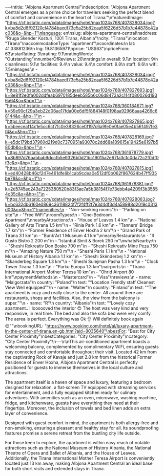 ---\ntitle: "Albjona Apartment Central"\ndescription: "Albjona Apartment Central emerges as a prime choice for travelers seeking the perfect blend of comfort and convenience in the heart of Tirana."\nfeaturedImage: "https://cf.bstatic.com/xdata/images/hotel/max1024x768/407828034.jpg?k=ba8d2d6f92120cf4784baedf73e5a25b82caa5f6226d57b1b7c44878c42ac038&o=&hp=1"\nlanguage: en\nslug: albjona-apartment-central\naddress: "Rruga Skender Kosturi, 1001 Tirana, Albania"\ncity: "Tirana"\nlocation: "Tirana"\naccommodationType: "apartment"\ncoordinates:\n  lat: 41.33881236\n  lng: 19.81365971\nprice: "US$63"\npriceFrom: 63\nstarRating: 3\nrating: 9.1\nratingWords: "Outstanding"\nnumberOfReviews: 20\nratings:\n  overall: 9.1\n  location: 9\n  cleanliness: 9.1\n  facilities: 9.4\n  value: 9.4\n  comfort: 9.8\n  staff: 9.6\n  wifi: 7.5\nimages:\n  - "https://cf.bstatic.com/xdata/images/hotel/max1024x768/407828034.jpg?k=ba8d2d6f92120cf4784baedf73e5a25b82caa5f6226d57b1b7c44878c42ac038&o=&hp=1"\n  - "https://cf.bstatic.com/xdata/images/hotel/max1024x768/407827693.jpg?k=8e81f2e0fa002ddfeab6970185deeb585b6c06d8473a2c114f080026d1936a64&o=&hp=1"\n  - "https://cf.bstatic.com/xdata/images/hotel/max1024x768/360184671.jpg?k=59e90cf29a3eb22d06ae17fda00e6df5f884148f0198aa92966aaa4266c68144&o=&hp=1"\n  - "https://cf.bstatic.com/xdata/images/hotel/max1024x768/407827865.jpg?k=5beeceaf14c1e5cc6cf7fc0e38326ce0f197c6a9fe0e0fae05e4b561497fe3f4&o=&hp=1"\n  - "https://cf.bstatic.com/xdata/images/hotel/max1024x768/407828169.jpg?k=e5dc179bd37960d219d0c7370951a93078c2dd68a189615e19425e6197b580db&o=&hp=1"\n  - "https://cf.bstatic.com/xdata/images/hotel/max1024x768/361678779.jpg?k=8b897d76aabbab9dccfb5e9326b0d21bc19015a2e67fa3c1c0da72c2f0df0f3c&o=&hp=1"\n  - "https://cf.bstatic.com/xdata/images/hotel/max1024x768/407827815.jpg?k=ed40428b46cf247e461dfe6b1cab9cdea0e512df0b082f867624b47ff935be78&o=&hp=1"\n  - "https://cf.bstatic.com/xdata/images/hotel/max1024x768/361678381.jpg?k=2d5745ac243a7225380520b83f3ae7a5b38154f7e73ebb4a4209f3b35554c35c&o=&hp=1"\n  - "https://cf.bstatic.com/xdata/images/hotel/max1024x768/407828083.jpg?k=bc632db6160e0869c36118824f7f2f4ff2f7e3d4df3d4a58988d2019c0313d00&o=&hp=1"\namenities:\n  - "Non-smoking rooms"\n  - "Parking on site"\n  - "Free WiFi"\nroomTypes:\n  - "One-Bedroom Apartment"\nnearbyAttractions:\n  - "House of Leaves 1.4 km"\n  - "National Gallery of Arts Tirana 1.5 km"\n  - "Rinia Park 1.6 km"\n  - "Tanners' Bridge 1.7 km"\n  - "Former Residence of Enver Hoxha 2 km"\n  - "Grand Park of Tirana 3.1 km"\n  - "Bunk'Art 1 Museum 4.1 km"\nnearbyRestaurants:\n  - "Il Gusto Bistro 2 200 m"\n  - "Istanbul Simit & Borek 250 m"\nwhatsNearby:\n  - "Sheshi Rekreativ Don Bosko 700 m"\n  - "Sheshi Rekreativ Mine Peza 750 m"\n  - "Amazing Nature 750 m"\n  - "Sheshi Paris 1.1 km"\n  - "National Museum of History Albania 1.1 km"\n  - "Sheshi Skënderbej 1.2 km"\n  - "Skanderbeg Square 1.3 km"\n  - "Sheshi Sulejman Pasha 1.3 km"\n  - "Clock Tower Tirana 1.3 km"\n  - "Parku Europa 1.3 km"\nairports:\n  - "Tirana International Airport Mother Teresa 10 km"\n  - "Ohrid Airport 80 km"\npaymentMethods:\n  - "Mastercard"\n  - "Visa"\nreviews:\n  - name: "Malgorzata"\n    country: "Poland"\n    text: "“Location
Frendly staff
Cleanest View
Well equipped”"\n  - name: "Walter"\n    country: "Finland"\n    text: "“The apartment is cozy and really close to the center. All around there are restaurants, shops and facilities. Also, the view from the balcony is super.”"\n  - name: "R"\n    country: "Albania"\n    text: "“Lovely cozy apartment.. i loooooved the interior 😍
The host was very kind and very responsive, in real time.
The bed and also the sofa bed were very comfy. The aerea is perfect. Everything was Ok 👌
Will definitely book again 😊”"\nbookingURL: "https://www.booking.com/hotel/al/luxary-apartment-ln-the-center-of-tirana.en-gb.html?aid=8035640"\nbestFor: "Best for City Center Proximity"\nbestCategories: "City Center Proximity"\ncategory: "City Center Proximity"\n---\n\nThis air-conditioned apartment boasts a welcoming balcony, complemented by complimentary WiFi, ensuring guests stay connected and comfortable throughout their visit. Located 42 km from the captivating Rock of Kavaje and just 2.8 km from the historical Former Residence of Enver Hoxha, Albjona Apartment Central is perfectly positioned for guests to immerse themselves in the local culture and attractions.

The apartment itself is a haven of space and luxury, featuring a bedroom designed for relaxation, a flat-screen TV equipped with streaming services for entertainment, and a fully equipped kitchen ready for culinary adventures. With amenities such as an oven, microwave, washing machine, fridge, and kitchenware, guests have everything they need at their fingertips. Moreover, the inclusion of towels and bed linen adds an extra layer of convenience.

Designed with guest comfort in mind, the apartment is both allergy-free and non-smoking, ensuring a pleasant and healthy stay for all. Its soundproofing features promise a serene retreat from the bustling city life outside.

For those keen to explore, the apartment is within easy reach of notable attractions such as the National Museum of History Albania, the National Theatre of Opera and Ballet of Albania, and the House of Leaves. Additionally, the Tirana International Mother Teresa Airport is conveniently located just 13 km away, making Albjona Apartment Central an ideal base for both short visits and extended stays in Tirana.